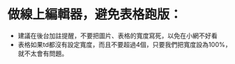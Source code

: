# 做線上編輯器，避免表格跑版： 

- 建議在後台加註提醒，不要把圖片、表格的寬度寫死，以免在小網不好看
- 表格如果td都沒有設定寬度，而且不要超過4個，只要我們把寬度設為100%，就不太會有問題。
